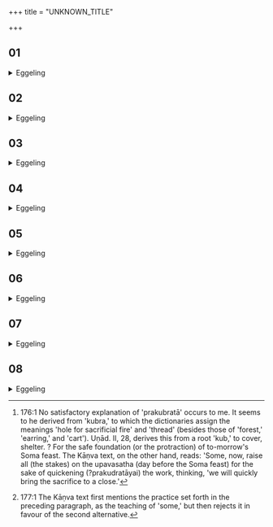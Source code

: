 +++
title = "UNKNOWN_TITLE"

+++


##  01
<details><summary>Eggeling</summary>

1. Verily, as large as the altar is, so large is the earth. The sacrificial stakes are thunderbolts; and by means of these thunderbolts he obtains possession of this earth, and excludes his enemies from sharing therein. Hence there are eleven stakes, and the twelfth lies aside rough-hewn; he puts it down south (of the altar). The reason why the twelfth lies aside is this.
</details>

##  02
<details><summary>Eggeling</summary>

2. Now the gods, while performing this sacrifice,

were afraid of an attack from the Asura-Rakshas. Those raised (sacrificial stakes), then, were as a discharged arrow,--therewith one either smites or smites not; as a hurled club,--therewith one either smites or smites not. But that twelfth (stake) lying aside,--even as an arrow drawn but not discharged, as (a weapon) raised but not hurled, so was that a thunderbolt raised for repelling the evil spirits on the south; therefore the twelfth (stake) lies aside.
</details>

##  03
<details><summary>Eggeling</summary>

3. He lays it down with (Vāj. S. VI, 6), 'This is thy place on earth; thine is the beast of the forest.' There are the animal (victim) and the sacrificial stake; to this one he thereby assigns of animals that of the forest, and thus it, too, is possessed of an animal (victim). That setting up of the eleven sacrificial stakes is said to be of two kinds,--some, namely, set (them all) up (on the previous day) for the morrow's Soma feast, and others set up (one) stake for the preparation [^egg_452] of the morrow's Soma feast.

[^egg_452]: 176:1 No satisfactory explanation of 'prakubratā' occurs to me. It seems to he derived from 'kubra,' to which the dictionaries assign the meanings 'hole for sacrificial fire' and 'thread' (besides those of 'forest,' 'earring,' and 'cart'). Uṇād. II, 28, derives this from a root 'kub,' to cover, shelter. ? For the safe foundation (or the protraction) of to-morrow's Soma feast. The Kāṇva text, on the other hand, reads: 'Some, now, raise all (the stakes) on the upavasatha (day before the Soma feast) for the sake of quickening (?prakudratāyai) the work, thinking, 'we will quickly bring the sacrifice to a close.'
</details>

##  04
<details><summary>Eggeling</summary>

4. Let him, however, not do this; but let him only set up the one opposite the fire. For after setting it up the Adhvaryu does not quit his hold of it till the girding; but those (others) remain

ungirt during that night. Thus there would be an offence, since it is for the victim that the stake is set up, and the victim is (only) slaughtered on the next morning: let him therefore set up (the others) on the next morning.
</details>

##  05
<details><summary>Eggeling</summary>

5. Let him first set up that (stake) which stands (immediately) north of the one opposite the fire, then the one on the south, then a northern one,--last of all the one on the southern flank: thus it (the row of stakes) inclines to the north.
</details>

##  06
<details><summary>Eggeling</summary>

6. But they also say conversely [^egg_453], 'Let him first set up that which is south of the one opposite the fire, then the northern one, then a southern one,--last of all the one on the northern flank: and thus indeed his work attains completion towards the north.'

[^egg_453]: 177:1 The Kāṇva text first mentions the practice set forth in the preceding paragraph, as the teaching of 'some,' but then rejects it in favour of the second alternative.
</details>

##  07
<details><summary>Eggeling</summary>

7. Let the largest be the one forming the southern flank; then shorter and shorter; and the one forming the northern flank the shortest: thus (the row of stakes) inclines to the north.
</details>

##  08
<details><summary>Eggeling</summary>

8. Thereupon they set up the wife-stake for the wives. It is for the sake of completeness, forsooth, that the wife-stake is set up: there they seize (and bind) the victim for Tvashṭr̥, for Tvashṭr̥ fashions the cast seed, and hence he fashions the seed now cast. It (the victim to Tvashṭr̥) is an animal with testicles, for such a one is a begetter. Let him not slay that one, but let him set it free after fire has been carried round it. Were he to slay it, there would assuredly be an end to offspring, but in this way he sets free the offspring. Therefore let him not

slay it, but let him set it free after fire has been carried round it.
</details>